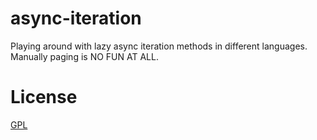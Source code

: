 async-iteration
===============

Playing around with lazy async iteration methods in different languages. Manually paging is NO FUN AT ALL.

# License

[GPL](GPL.md)

